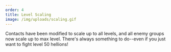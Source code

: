 ```yaml
---
order: 4
title: Level Scaling
image: /img/uploads/scaling.gif
---
```

Contacts have been modified to scale up to all levels, and all enemy groups now scale up to max level. There's always something to do--even if you just want to fight level 50 hellions!